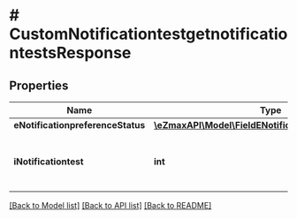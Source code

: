 # # CustomNotificationtestgetnotificationtestsResponse

## Properties

Name | Type | Description | Notes
------------ | ------------- | ------------- | -------------
**eNotificationpreferenceStatus** | [**\eZmaxAPI\Model\FieldENotificationpreferenceStatus**](FieldENotificationpreferenceStatus.md) |  |
**iNotificationtest** | **int** | The number of elements returned by the Notificationtest |

[[Back to Model list]](../../README.md#models) [[Back to API list]](../../README.md#endpoints) [[Back to README]](../../README.md)

